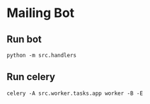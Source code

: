 # Mailing Bot

## Run bot

```
python -m src.handlers
```

## Run celery

```
celery -A src.worker.tasks.app worker -B -E
```
